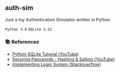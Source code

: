 ## auth-sim
Just a toy Authentication Simulator written in Python

`Python 3.6` `SQLite 3.22`

### 📚 References
- [Python SQLite Tutorial (YouTube)](https://youtu.be/pd-0G0MigUA) 
- [Securing Passwords - Hashing & Salting (YouTube)](https://youtu.be/FvstbO787Qo)
- [Implementing Login System (Stackoverflow)](https://stackoverflow.com/questions/17958248/the-proper-way-of-implementing-user-login-system)